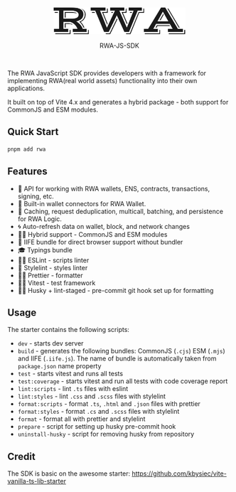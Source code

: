 <br>

<p align="center">
  <picture>
    <source media="(prefers-color-scheme: dark)" srcset="./assets/logo-dark.svg">
    <img alt="RWA logo" src="./assets/logo-light.svg" width="auto" height="60">
  </picture>
</p>

<p align="center">
  RWA-JS-SDK
<p>

<br>

The RWA JavaScript SDK provides developers with a framework for implementing RWA(real world assets) functionality into their own applications.

It built on top of Vite 4.x and generates a hybrid package - both support for CommonJS and ESM modules.

## Quick Start

```bash
pnpm add rwa
```

## Features

- 🚀 API for working with RWA wallets, ENS, contracts, transactions, signing, etc.
- 💼 Built-in wallet connectors for RWA Wallet.
- 👟 Caching, request deduplication, multicall, batching, and persistence for RWA Logic.
- 🌀 Auto-refresh data on wallet, block, and network changes
- 👫🏽 Hybrid support - CommonJS and ESM modules
- 🥷 IIFE bundle for direct browser support without bundler
- 🎓 Typings bundle
- 🧙‍♂️ ESLint - scripts linter
- 💄 Stylelint - styles linter
- 💃🏻 Prettier - formatter
- 👨‍✈️ Vitest - test framework
- 🕵️‍♂️ Husky + lint-staged - pre-commit git hook set up for formatting

## Usage

The starter contains the following scripts:

- `dev` - starts dev server
- `build` - generates the following bundles: CommonJS (`.cjs`) ESM (`.mjs`) and IIFE (`.iife.js`). The name of bundle is automatically taken from `package.json` name property
- `test` - starts vitest and runs all tests
- `test:coverage` - starts vitest and run all tests with code coverage report
- `lint:scripts` - lint `.ts` files with eslint
- `lint:styles` - lint `.css` and `.scss` files with stylelint
- `format:scripts` - format `.ts`, `.html` and `.json` files with prettier
- `format:styles` - format `.cs` and `.scss` files with stylelint
- `format` - format all with prettier and stylelint
- `prepare` - script for setting up husky pre-commit hook
- `uninstall-husky` - script for removing husky from repository

## Credit

The SDK is basic on the awesome starter: <https://github.com/kbysiec/vite-vanilla-ts-lib-starter>
